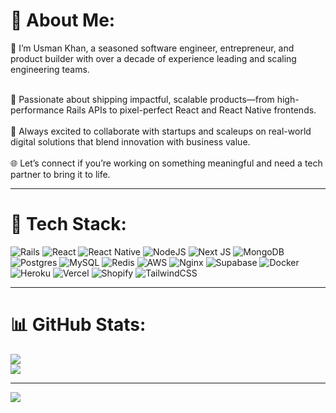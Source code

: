 # 💫 About Me:
🚀 I’m Usman Khan, a seasoned software engineer, entrepreneur, and product builder with over a decade of experience leading and scaling engineering teams.  

<br>🔧 Passionate about shipping impactful, scalable products—from high-performance Rails APIs to pixel-perfect React and React Native frontends.  
<br>🎯 Always excited to collaborate with startups and scaleups on real-world digital solutions that blend innovation with business value.  
<br>🌐 Let’s connect if you’re working on something meaningful and need a tech partner to bring it to life.

---

# 💼 Tech Stack:
![Rails](https://img.shields.io/badge/rails-%23CC0000.svg?style=for-the-badge&logo=ruby-on-rails&logoColor=white)
![React](https://img.shields.io/badge/react-%2320232a.svg?style=for-the-badge&logo=react&logoColor=%2361DAFB)
![React Native](https://img.shields.io/badge/react_native-%2320232a.svg?style=for-the-badge&logo=react&logoColor=%2361DAFB)
![NodeJS](https://img.shields.io/badge/node.js-6DA55F?style=for-the-badge&logo=node.js&logoColor=white)
![Next JS](https://img.shields.io/badge/Next-black?style=for-the-badge&logo=next.js&logoColor=white)
![MongoDB](https://img.shields.io/badge/MongoDB-%234ea94b.svg?style=for-the-badge&logo=mongodb&logoColor=white)
![Postgres](https://img.shields.io/badge/postgres-%23316192.svg?style=for-the-badge&logo=postgresql&logoColor=white)
![MySQL](https://img.shields.io/badge/mysql-4479A1.svg?style=for-the-badge&logo=mysql&logoColor=white)
![Redis](https://img.shields.io/badge/redis-%23DD0031.svg?style=for-the-badge&logo=redis&logoColor=white)
![AWS](https://img.shields.io/badge/AWS-%23FF9900.svg?style=for-the-badge&logo=amazon-aws&logoColor=white)
![Nginx](https://img.shields.io/badge/nginx-%23009639.svg?style=for-the-badge&logo=nginx&logoColor=white)
![Supabase](https://img.shields.io/badge/Supabase-3ECF8E?style=for-the-badge&logo=supabase&logoColor=white)
![Docker](https://img.shields.io/badge/Docker-2496ED.svg?style=for-the-badge&logo=docker&logoColor=white)
![Heroku](https://img.shields.io/badge/heroku-%23430098.svg?style=for-the-badge&logo=heroku&logoColor=white)
![Vercel](https://img.shields.io/badge/Vercel-%23000000.svg?style=for-the-badge&logo=vercel&logoColor=white)
![Shopify](https://img.shields.io/badge/shopify-96BF48?style=for-the-badge&logo=shopify&logoColor=white)
![TailwindCSS](https://img.shields.io/badge/tailwindcss-%2338B2AC.svg?style=for-the-badge&logo=tailwind-css&logoColor=white)

---

# 📊 GitHub Stats:
![](https://github-readme-stats.vercel.app/api?username=usman-khan-1&theme=dark&hide_border=false&include_all_commits=true&count_private=true)<br/>
![](https://github-readme-streak-stats.herokuapp.com/?user=usman-khan-1&theme=dark&hide_border=false)<br/>

---

[![](https://visitcount.itsvg.in/api?id=usman-khan-1&icon=0&color=0)](https://visitcount.itsvg.in)

<!-- Proudly created with GPRM ( https://gprm.itsvg.in ) -->

